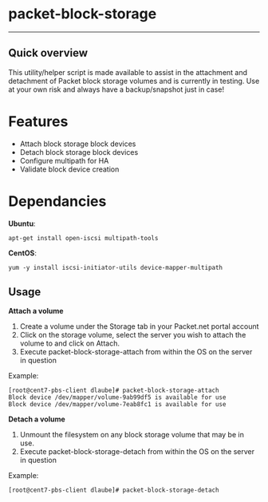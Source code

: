 # packet-block-storage

----
## Quick overview
This utility/helper script is made available to assist in  the attachment and detachment of Packet block storage volumes and is currently in testing. Use at your own risk and always have a backup/snapshot just in case!

# Features
* Attach block storage block devices
* Detach block storage block devices
* Configure multipath for HA
* Validate block device creation

# Dependancies

**Ubuntu**:

    apt-get install open-iscsi multipath-tools    


**CentOS**:

    yum -y install iscsi-initiator-utils device-mapper-multipath

## Usage

**Attach a volume**

1. Create a volume under the Storage tab in your Packet.net portal account
2. Click on the storage volume, select the server you wish to attach the volume to and click on Attach.
3. Execute packet-block-storage-attach from within the OS on the server in question

Example:

    [root@cent7-pbs-client dlaube]# packet-block-storage-attach
    Block device /dev/mapper/volume-9ab99df5 is available for use
    Block device /dev/mapper/volume-7eab8fc1 is available for use


**Detach a volume**

1. Unmount the filesystem on any block storage volume that may be in use.
2. Execute packet-block-storage-detach from within the OS on the server in question

Example:

    [root@cent7-pbs-client dlaube]# packet-block-storage-detach



